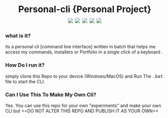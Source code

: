 
<h1 align="center">
 Personal-cli {Personal Project}
 <br>
<img src="https://img.shields.io/badge/Batch-%23121212" />
<img src="https://img.shields.io/badge/Personal-violet" />
<img src="https://img.shields.io/github/stars/AmirSenpai/personal-cli"/>
<img src="https://media.publit.io/file/Screenshot-6-A.png"/>
<img src="https://img.shields.io/github/package-json/v/AmirSenpai/personal-cli"/>

</h1>

### what is it?
its a personal cli [command line interface] written in batch that helps me access my commands, installers or Portfolio in a single click of a keyboard .

### How Do I run it?
simply clone this Repo to your device (Windows/MacOS) and Run The <kbd>.bat</kbd> file to start the CLI.

### Can I Use This To Make My Own Cli?
Yes. You can use this repo for your own "experiments" and make your own CLI but ==DO NOT ALTER THIS REPO AND PUBLISH IT AS YOUR OWN==	 

